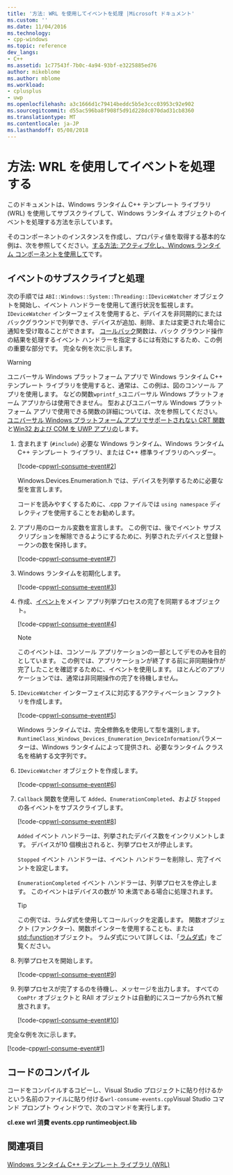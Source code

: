 ```yaml
---
title: '方法: WRL を使用してイベントを処理 |Microsoft ドキュメント'
ms.custom: ''
ms.date: 11/04/2016
ms.technology:
- cpp-windows
ms.topic: reference
dev_langs:
- C++
ms.assetid: 1c77543f-7b0c-4a94-93bf-e3225885ed76
author: mikeblome
ms.author: mblome
ms.workload:
- cplusplus
- uwp
ms.openlocfilehash: a3c1666d1c79414beddc5b5e3ccc03953c92e902
ms.sourcegitcommit: d55ac596ba8f908f5d91d228dc070dad31cb8360
ms.translationtype: MT
ms.contentlocale: ja-JP
ms.lasthandoff: 05/08/2018
---
```

# <a name="how-to-handle-events-using-wrl"></a>方法: WRL を使用してイベントを処理する
このドキュメントは、Windows ランタイム C++ テンプレート ライブラリ (WRL) を使用してサブスクライブして、Windows ランタイム オブジェクトのイベントを処理する方法を示しています。  
  
 そのコンポーネントのインスタンスを作成し、プロパティ値を取得する基本的な例は、次を参照してください。[する方法: アクティブ化し、Windows ランタイム コンポーネントを使用して](../windows/how-to-activate-and-use-a-windows-runtime-component-using-wrl.md)です。  
  
## <a name="subscribing-to-and-handling-events"></a>イベントのサブスクライブと処理  
 次の手順では `ABI::Windows::System::Threading::IDeviceWatcher` オブジェクトを開始し、イベント ハンドラーを使用して進行状況を監視します。 `IDeviceWatcher` インターフェイスを使用すると、デバイスを非同期的にまたはバックグラウンドで列挙でき、デバイスが追加、削除、または変更された場合に通知を受け取ることができます。 [コールバック](../windows/callback-function-windows-runtime-cpp-template-library.md)関数は、バック グラウンド操作の結果を処理するイベント ハンドラーを指定するには有効にするため、この例の重要な部分です。 完全な例を次に示します。  
  
> [!WARNING]
>  ユニバーサル Windows プラットフォーム アプリで Windows ランタイム C++ テンプレート ライブラリを使用すると、通常は、この例は、図のコンソール アプリを使用します。 などの関数`wprintf_s`ユニバーサル Windows プラットフォーム アプリからは使用できません。 型およびユニバーサル Windows プラットフォーム アプリで使用できる関数の詳細については、次を参照してください。[ユニバーサル Windows プラットフォーム アプリでサポートされない CRT 関数](../cppcx/crt-functions-not-supported-in-universal-windows-platform-apps.md)と[Win32 および COM を UWP アプリの](/uwp/win32-and-com/win32-and-com-for-uwp-apps)します。  
  
1.  含まれます (`#include`) 必要な Windows ランタイム、Windows ランタイム C++ テンプレート ライブラリ、または C++ 標準ライブラリのヘッダー。  
  
     [!code-cpp[wrl-consume-event#2](../windows/codesnippet/CPP/how-to-handle-events-using-wrl_1.cpp)]  
  
     Windows.Devices.Enumeration.h では、デバイスを列挙するために必要な型を宣言します。  
  
     コードを読みやすくするために、.cpp ファイルでは `using namespace` ディレクティブを使用することをお勧めします。  
  
2.  アプリ用のローカル変数を宣言します。 この例では、後でイベント サブスクリプションを解除できるようにするために、列挙されたデバイスと登録トークンの数を保持します。  
  
     [!code-cpp[wrl-consume-event#7](../windows/codesnippet/CPP/how-to-handle-events-using-wrl_2.cpp)]  
  
3.  Windows ランタイムを初期化します。  
  
     [!code-cpp[wrl-consume-event#3](../windows/codesnippet/CPP/how-to-handle-events-using-wrl_3.cpp)]  
  
4.  作成、[イベント](../windows/event-class-windows-runtime-cpp-template-library.md)をメイン アプリ列挙プロセスの完了を同期するオブジェクト。  
  
     [!code-cpp[wrl-consume-event#4](../windows/codesnippet/CPP/how-to-handle-events-using-wrl_4.cpp)]  
  
    > [!NOTE]
    >  このイベントは、コンソール アプリケーションの一部としてデモのみを目的としています。 この例では、アプリケーションが終了する前に非同期操作が完了したことを確認するために、イベントを使用します。 ほとんどのアプリケーションでは、通常は非同期操作の完了を待機しません。  
  
5.  `IDeviceWatcher` インターフェイスに対応するアクティベーション ファクトリを作成します。  
  
     [!code-cpp[wrl-consume-event#5](../windows/codesnippet/CPP/how-to-handle-events-using-wrl_5.cpp)]  
  
     Windows ランタイムでは、完全修飾名を使用して型を識別します。 `RuntimeClass_Windows_Devices_Enumeration_DeviceInformation`パラメーターは、Windows ランタイムによって提供され、必要なランタイム クラス名を格納する文字列です。  
  
6.  `IDeviceWatcher` オブジェクトを作成します。  
  
     [!code-cpp[wrl-consume-event#6](../windows/codesnippet/CPP/how-to-handle-events-using-wrl_6.cpp)]  
  
7.  `Callback` 関数を使用して `Added`、`EnumerationCompleted`、および `Stopped` の各イベントをサブスクライブします。  
  
     [!code-cpp[wrl-consume-event#8](../windows/codesnippet/CPP/how-to-handle-events-using-wrl_7.cpp)]  
  
     `Added` イベント ハンドラーは、列挙されたデバイス数をインクリメントします。 デバイスが10 個検出されると、列挙プロセスが停止します。  
  
     `Stopped` イベント ハンドラーは、イベント ハンドラーを削除し、完了イベントを設定します。  
  
     `EnumerationCompleted` イベント ハンドラーは、列挙プロセスを停止します。 このイベントはデバイスの数が 10 未満である場合に処理されます。  
  
    > [!TIP]
    >  この例では、ラムダ式を使用してコールバックを定義します。 関数オブジェクト (ファンクター)、関数ポインターを使用することも、または[std::function](../standard-library/function-class.md)オブジェクト。 ラムダ式について詳しくは、「[ラムダ式](../cpp/lambda-expressions-in-cpp.md)」をご覧ください。  
  
8.  列挙プロセスを開始します。  
  
     [!code-cpp[wrl-consume-event#9](../windows/codesnippet/CPP/how-to-handle-events-using-wrl_8.cpp)]  
  
9. 列挙プロセスが完了するのを待機し、メッセージを出力します。 すべての `ComPtr` オブジェクトと RAII オブジェクトは自動的にスコープから外れて解放されます。  
  
     [!code-cpp[wrl-consume-event#10](../windows/codesnippet/CPP/how-to-handle-events-using-wrl_9.cpp)]  
  
 完全な例を次に示します。  
  
 [!code-cpp[wrl-consume-event#1](../windows/codesnippet/CPP/how-to-handle-events-using-wrl_10.cpp)]  
  
## <a name="compiling-the-code"></a>コードのコンパイル  
 コードをコンパイルするコピーし、Visual Studio プロジェクトに貼り付けるかという名前のファイルに貼り付ける`wrl-consume-events.cpp`Visual Studio コマンド プロンプト ウィンドウで、次のコマンドを実行します。  
  
 **cl.exe wrl 消費 events.cpp runtimeobject.lib**  
  
## <a name="see-also"></a>関連項目  
 [Windows ランタイム C++ テンプレート ライブラリ (WRL)](../windows/windows-runtime-cpp-template-library-wrl.md)